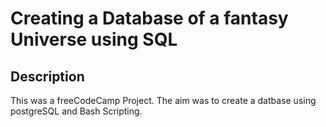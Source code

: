 # Creating a Database of a fantasy Universe using SQL

## Description

This was a freeCodeCamp Project. The aim was to create a datbase using postgreSQL and Bash Scripting.


